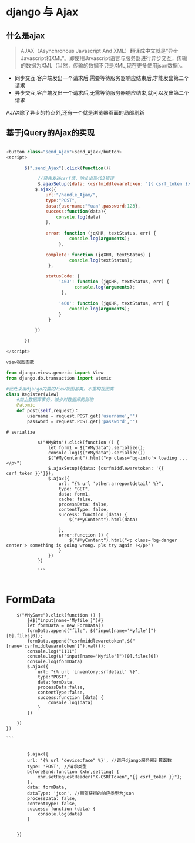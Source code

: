 # django 与 Ajax

## 什么是ajax
> AJAX（Asynchronous Javascript And XML）翻译成中文就是“异步Javascript和XML”。即使用Javascript语言与服务器进行异步交互，传输的数据为XML（当然，传输的数据不只是XML,现在更多使用json数据）。

- 同步交互.客户端发出一个请求后,需要等待服务器响应结束后,才能发出第二个请求
- 异步交互,客户端发出一个请求后,无需等待服务器响应结束,就可以发出第二个请求

AJAX除了异步的特点外,还有一个就是浏览器页面的局部刷新

## 基于jQuery的Ajax的实现
``` JavaScript

<button class="send_Ajax">send_Ajax</button>
<script>

       $(".send_Ajax").click(function(){

            //预先发送csrf值，防止出现403错误
            $.ajaxSetup({data: {csrfmiddlewaretoken: '{{ csrf_token }}'}});
           $.ajax({
               url:"/handle_Ajax/",
               type:"POST",
               data:{username:"Yuan",password:123},
               success:function(data){
                   console.log(data)
               },
         　　　　　　
               error: function (jqXHR, textStatus, err) {
                        console.log(arguments);
                    },

               complete: function (jqXHR, textStatus) {
                        console.log(textStatus);
                },

               statusCode: {
                    '403': function (jqXHR, textStatus, err) {
                          console.log(arguments);
                     },

                    '400': function (jqXHR, textStatus, err) {
                        console.log(arguments);
                    }
                }

           })

       })

</script>
```



``` python
view视图函数

from django.views.generic import View
from django.db.transaction import atomic

#此处采用django内置的View视图基类，不重构视图类
class Register(View)
    #加上数据库事务，减少对数据库的影响
    @atomic
    def post(self,request)：
        username = request.POST.get('username','')
        password = request.POST.get('password','')

```



```
# serialize

            $("#MyBtn").click(function () {
                let form1 = $("#Mydata").serialize();
                console.log($("#Mydata").serialize())
                $("#MyContent").html("<p class='bg-info'> loading ... </p>")
                $.ajaxSetup({data: {csrfmiddlewaretoken: '{{ csrf_token }}'}});
                $.ajax({
                    url: "{% url 'other:arreportdetail' %}",
                    type: "GET",
                    data: form1,
                    cache: false,
                    processData: false,
                    contentType: false,
                    success: function (data) {
                        $("#MyContent").html(data)

                    },
                    error:function () {
                        $("#MyContent").html("<p class='bg-danger center'> something is going wrong. pls try again !</p>")
                    }
                })
            })

            ```


```
# FormData
        $("#MySave").click(function () {
            {#$("input[name='Myfile']")#}
            let formData = new FormData()
            formData.append("file", $("input[name='Myfile']")[0].files[0]);
            formData.append("csrfmiddlewaretoken",$("[name='csrfmiddlewaretoken']").val());
            console.log("1111")
            console.log($("input[name='Myfile']")[0].files[0])
            console.log(formData)
            $.ajax({
                url: "{% url 'inventory:srfdetail' %}",
                type:"POST",
                data:formData,
                processData:false,
                contentType:false,
                success:function (data) {
                    console.log(data)
                }
            })

        })
    })

    ```


            $.ajax({
            url: '{% url "device:face" %}', //调用django服务器计算函数
            type: 'POST', //请求类型
            beforeSend:function (xhr,setting) {
                xhr.setRequestHeader("X-CSRFToken","{{ csrf_token }}");
            },
            data: formData,
            dataType: 'json', //期望获得的响应类型为json
            processData: false,
            contentType: false,
            success: function (data) {
                console.log(data)
            }


        })